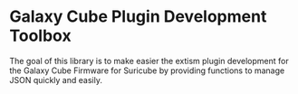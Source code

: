 # Galaxy Cube Plugin Development Toolbox

The goal of this library is to make easier the extism plugin development for the Galaxy Cube Firmware for Suricube by providing functions to manage JSON quickly and easily.
